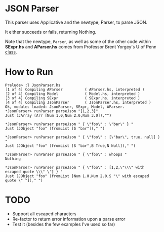 # JSON Parser

This parser uses Applicative and the newtype, Parser, to parse JSON.

It either succeeds or fails, returning Nothing.

Note that the newtype, ```Parser```, as well as some of the other code within **SExpr.hs** and 
**AParser.hs** comes from Professor Brent Yorgey's U of Penn [class](http://www.cis.upenn.edu/~cis194/spring13/).

# How to Run

```
Prelude> :l JsonParser.hs 
[1 of 4] Compiling AParser          ( AParser.hs, interpreted )
[2 of 4] Compiling Model            ( Model.hs, interpreted )
[3 of 4] Compiling SExpr            ( SExpr.hs, interpreted )
[4 of 4] Compiling JsonParser       ( JsonParser.hs, interpreted )
Ok, modules loaded: JsonParser, SExpr, Model, AParser.
*JsonParser> runParser parseJson "[1,2,3]"
Just (JArray (Arr [Num 1.0,Num 2.0,Num 3.0]),"")

*JsonParser> runParser parseJson " { \"foo\" : \"bar\" } "
Just (JObject "foo" (fromList [S "bar"])," ")

*JsonParser> runParser parseJson " { \"foo\" : [\"bar\", true, null] } "
Just (JObject "foo" (fromList [S "bar",B True,N Null])," ")

*JsonParser> runParser parseJson " { \"foo\" : whoops "
Nothing

*JsonParser> runParser parseJson " { \"foo\" : [1,2,\"\\\" with escaped quote \\\" \"] } "
Just (JObject "foo" (fromList [Num 1.0,Num 2.0,S "\" with escaped quote \" "])," ")

```

# TODO

* Support all escaped characters
* Re-factor to return error information upon a parse error
* Test it (besides the few examples I've used so far)